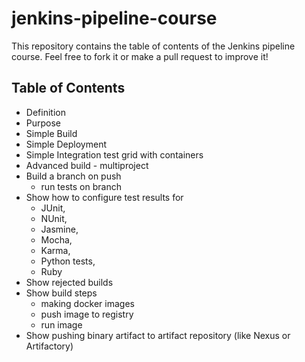 # jenkins-pipeline-course
This repository contains the table of contents of the Jenkins pipeline course. Feel free to fork it or make a pull request to improve it!

## Table of Contents
- Definition
- Purpose
- Simple Build
- Simple Deployment
- Simple Integration test grid with containers
- Advanced build - multiproject
- Build a branch on push
  - run tests on branch
- Show how to configure test results for 
  - JUnit, 
  - NUnit, 
  - Jasmine, 
  - Mocha, 
  - Karma, 
  - Python tests, 
  - Ruby
- Show rejected builds
- Show build steps
  - making docker images
  - push image to registry
  - run image
- Show pushing binary artifact to artifact repository (like Nexus or Artifactory)
